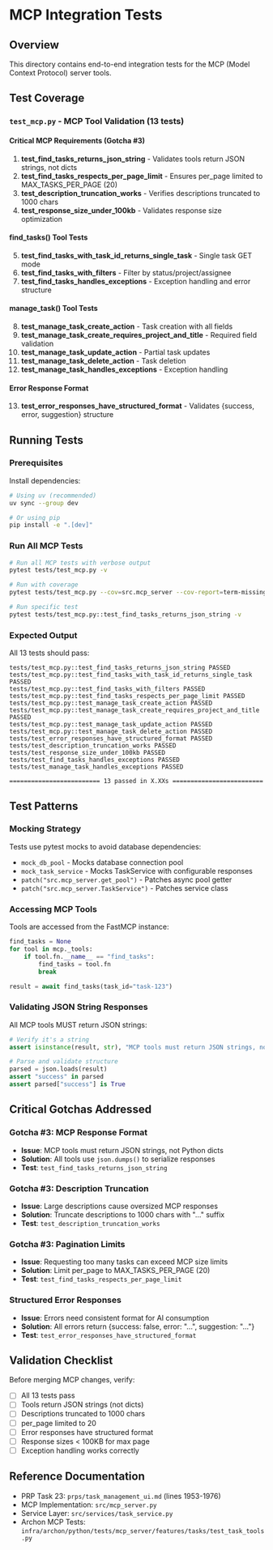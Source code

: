 # MCP Integration Tests

## Overview

This directory contains end-to-end integration tests for the MCP (Model Context Protocol) server tools.

## Test Coverage

### `test_mcp.py` - MCP Tool Validation (13 tests)

#### Critical MCP Requirements (Gotcha #3)
1. **test_find_tasks_returns_json_string** - Validates tools return JSON strings, not dicts
2. **test_find_tasks_respects_per_page_limit** - Ensures per_page limited to MAX_TASKS_PER_PAGE (20)
3. **test_description_truncation_works** - Verifies descriptions truncated to 1000 chars
4. **test_response_size_under_100kb** - Validates response size optimization

#### find_tasks() Tool Tests
5. **test_find_tasks_with_task_id_returns_single_task** - Single task GET mode
6. **test_find_tasks_with_filters** - Filter by status/project/assignee
7. **test_find_tasks_handles_exceptions** - Exception handling and error structure

#### manage_task() Tool Tests
8. **test_manage_task_create_action** - Task creation with all fields
9. **test_manage_task_create_requires_project_and_title** - Required field validation
10. **test_manage_task_update_action** - Partial task updates
11. **test_manage_task_delete_action** - Task deletion
12. **test_manage_task_handles_exceptions** - Exception handling

#### Error Response Format
13. **test_error_responses_have_structured_format** - Validates {success, error, suggestion} structure

## Running Tests

### Prerequisites

Install dependencies:
```bash
# Using uv (recommended)
uv sync --group dev

# Or using pip
pip install -e ".[dev]"
```

### Run All MCP Tests

```bash
# Run all MCP tests with verbose output
pytest tests/test_mcp.py -v

# Run with coverage
pytest tests/test_mcp.py --cov=src.mcp_server --cov-report=term-missing

# Run specific test
pytest tests/test_mcp.py::test_find_tasks_returns_json_string -v
```

### Expected Output

All 13 tests should pass:
```
tests/test_mcp.py::test_find_tasks_returns_json_string PASSED
tests/test_mcp.py::test_find_tasks_with_task_id_returns_single_task PASSED
tests/test_mcp.py::test_find_tasks_with_filters PASSED
tests/test_mcp.py::test_find_tasks_respects_per_page_limit PASSED
tests/test_mcp.py::test_manage_task_create_action PASSED
tests/test_mcp.py::test_manage_task_create_requires_project_and_title PASSED
tests/test_mcp.py::test_manage_task_update_action PASSED
tests/test_mcp.py::test_manage_task_delete_action PASSED
tests/test_error_responses_have_structured_format PASSED
tests/test_description_truncation_works PASSED
tests/test_response_size_under_100kb PASSED
tests/test_find_tasks_handles_exceptions PASSED
tests/test_manage_task_handles_exceptions PASSED

========================= 13 passed in X.XXs =========================
```

## Test Patterns

### Mocking Strategy

Tests use pytest mocks to avoid database dependencies:
- `mock_db_pool` - Mocks database connection pool
- `mock_task_service` - Mocks TaskService with configurable responses
- `patch("src.mcp_server.get_pool")` - Patches async pool getter
- `patch("src.mcp_server.TaskService")` - Patches service class

### Accessing MCP Tools

Tools are accessed from the FastMCP instance:
```python
find_tasks = None
for tool in mcp._tools:
    if tool.fn.__name__ == "find_tasks":
        find_tasks = tool.fn
        break

result = await find_tasks(task_id="task-123")
```

### Validating JSON String Responses

All MCP tools MUST return JSON strings:
```python
# Verify it's a string
assert isinstance(result, str), "MCP tools must return JSON strings, not dicts"

# Parse and validate structure
parsed = json.loads(result)
assert "success" in parsed
assert parsed["success"] is True
```

## Critical Gotchas Addressed

### Gotcha #3: MCP Response Format
- **Issue**: MCP tools must return JSON strings, not Python dicts
- **Solution**: All tools use `json.dumps()` to serialize responses
- **Test**: `test_find_tasks_returns_json_string`

### Gotcha #3: Description Truncation
- **Issue**: Large descriptions cause oversized MCP responses
- **Solution**: Truncate descriptions to 1000 chars with "..." suffix
- **Test**: `test_description_truncation_works`

### Gotcha #3: Pagination Limits
- **Issue**: Requesting too many tasks can exceed MCP size limits
- **Solution**: Limit per_page to MAX_TASKS_PER_PAGE (20)
- **Test**: `test_find_tasks_respects_per_page_limit`

### Structured Error Responses
- **Issue**: Errors need consistent format for AI consumption
- **Solution**: All errors return {success: false, error: "...", suggestion: "..."}
- **Test**: `test_error_responses_have_structured_format`

## Validation Checklist

Before merging MCP changes, verify:
- [ ] All 13 tests pass
- [ ] Tools return JSON strings (not dicts)
- [ ] Descriptions truncated to 1000 chars
- [ ] per_page limited to 20
- [ ] Error responses have structured format
- [ ] Response sizes < 100KB for max page
- [ ] Exception handling works correctly

## Reference Documentation

- PRP Task 23: `prps/task_management_ui.md` (lines 1953-1976)
- MCP Implementation: `src/mcp_server.py`
- Service Layer: `src/services/task_service.py`
- Archon MCP Tests: `infra/archon/python/tests/mcp_server/features/tasks/test_task_tools.py`
